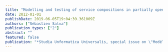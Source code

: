 ```yaml
---
title: "Modelling and testing of service compositions in partially open environments"
date: 2012-01-01
publishDate: 2019-06-05T19:04:39.361009Z
authors: ["Sébastien Salva"]
publication_types: ["2"]
abstract: ""
featured: false
publication: "*Studia Unformatica Universalis, special issue on \"Modélisation informatique et mathématique des systèmes complexes : avancées méthodologiques\"*"
---
```


